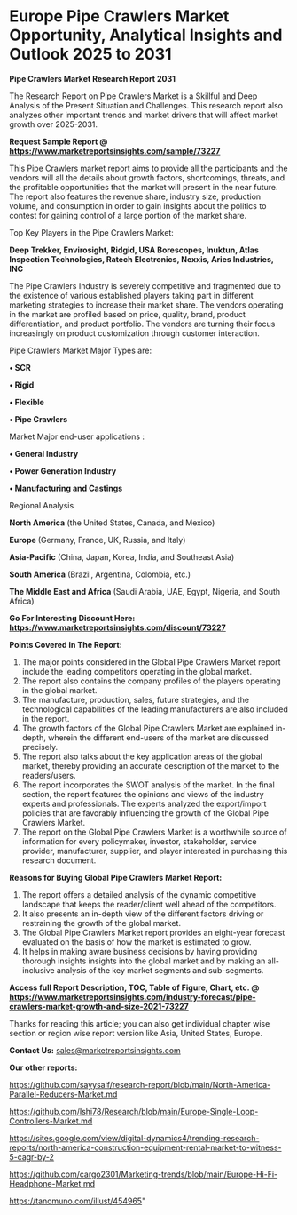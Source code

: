 # Europe Pipe Crawlers Market Opportunity, Analytical Insights and Outlook 2025 to 2031

<strong>Pipe Crawlers Market Research Report 2031</strong>

The Research Report on Pipe Crawlers Market is a Skillful and Deep Analysis of the Present Situation and Challenges. This research report also analyzes other important trends and market drivers that will affect market growth over 2025-2031.

<strong>Request Sample Report @ <a href=https://www.marketreportsinsights.com/sample/73227>https://www.marketreportsinsights.com/sample/73227</a></strong>

This Pipe Crawlers market report aims to provide all the participants and the vendors will all the details about growth factors, shortcomings, threats, and the profitable opportunities that the market will present in the near future. The report also features the revenue share, industry size, production volume, and consumption in order to gain insights about the politics to contest for gaining control of a large portion of the market share.

Top Key Players in the Pipe Crawlers Market:

<strong>Deep Trekker, Envirosight, Ridgid, USA Borescopes, Inuktun, Atlas Inspection Technologies, Ratech Electronics, Nexxis, Aries Industries, INC</strong>

The Pipe Crawlers Industry is severely competitive and fragmented due to the existence of various established players taking part in different marketing strategies to increase their market share. The vendors operating in the market are profiled based on price, quality, brand, product differentiation, and product portfolio. The vendors are turning their focus increasingly on product customization through customer interaction.

Pipe Crawlers Market Major Types are:

<strong>• SCR

• Rigid

• Flexible

• Pipe Crawlers</strong>

Market Major end-user applications :

<strong>• General Industry

• Power Generation Industry

• Manufacturing and Castings</strong>

Regional Analysis

</u><strong><b>North America</b></strong> (the United States, Canada, and Mexico)

<strong><b>Europe </b></strong>(Germany, France, UK, Russia, and Italy)

<strong><b>Asia-Pacific</b></strong> (China, Japan, Korea, India, and Southeast Asia)

<strong><b>South America</b></strong> (Brazil, Argentina, Colombia, etc.)

<strong><b>The Middle East and Africa</b></strong> (Saudi Arabia, UAE, Egypt, Nigeria, and South Africa)

<strong>Go For Interesting Discount Here: <a href=https://www.marketreportsinsights.com/discount/73227>https://www.marketreportsinsights.com/discount/73227</a></strong>

<strong>Points Covered in The Report:</strong>
<ol>
  <li>The major points considered in the Global Pipe Crawlers Market report include the leading competitors operating in the global market.</li>
  <li>The report also contains the company profiles of the players operating in the global market.</li>
  <li>The manufacture, production, sales, future strategies, and the technological capabilities of the leading manufacturers are also included in the report.</li>
  <li>The growth factors of the Global Pipe Crawlers Market are explained in-depth, wherein the different end-users of the market are discussed precisely.</li>
  <li>The report also talks about the key application areas of the global market, thereby providing an accurate description of the market to the readers/users.</li>
  <li>The report incorporates the SWOT analysis of the market. In the final section, the report features the opinions and views of the industry experts and professionals. The experts analyzed the export/import policies that are favorably influencing the growth of the Global Pipe Crawlers Market.</li>
  <li>The report on the Global Pipe Crawlers Market is a worthwhile source of information for every policymaker, investor, stakeholder, service provider, manufacturer, supplier, and player interested in purchasing this research document.</li>
</ol>
<strong>Reasons for Buying Global Pipe Crawlers Market Report:</strong>

<ol>
  <li>The report offers a detailed analysis of the dynamic competitive landscape that keeps the reader/client well ahead of the competitors.</li>
  <li>It also presents an in-depth view of the different factors driving or restraining the growth of the global market.</li>
  <li>The Global Pipe Crawlers Market report provides an eight-year forecast evaluated on the basis of how the market is estimated to grow.</li>
  <li>It helps in making aware business decisions by having providing thorough insights insights into the global market and by making an all-inclusive analysis of the key market segments and sub-segments.</li>
</ol>
<strong>Access full Report Description, TOC, Table of Figure, Chart, etc. @ <a href=https://www.marketreportsinsights.com/industry-forecast/pipe-crawlers-market-growth-and-size-2021-73227>https://www.marketreportsinsights.com/industry-forecast/pipe-crawlers-market-growth-and-size-2021-73227</a></strong>


Thanks for reading this article; you can also get individual chapter wise section or region wise report version like Asia, United States, Europe.

<strong>Contact Us:</strong>
sales@marketreportsinsights.com

<strong>Our other reports:</strong>

<a href=https://github.com/sayysaif/research-report/blob/main/North-America-Parallel-Reducers-Market.md>https://github.com/sayysaif/research-report/blob/main/North-America-Parallel-Reducers-Market.md</a>

<a href=https://github.com/Ishi78/Research/blob/main/Europe-Single-Loop-Controllers-Market.md>https://github.com/Ishi78/Research/blob/main/Europe-Single-Loop-Controllers-Market.md</a>

<a href=https://sites.google.com/view/digital-dynamics4/trending-research-reports/north-america-construction-equipment-rental-market-to-witness-5-cagr-by-2>https://sites.google.com/view/digital-dynamics4/trending-research-reports/north-america-construction-equipment-rental-market-to-witness-5-cagr-by-2</a>

<a href=https://github.com/cargo2301/Marketing-trends/blob/main/Europe-Hi-Fi-Headphone-Market.md>https://github.com/cargo2301/Marketing-trends/blob/main/Europe-Hi-Fi-Headphone-Market.md</a>

<a href=https://tanomuno.com/illust/454965>https://tanomuno.com/illust/454965</a>"
